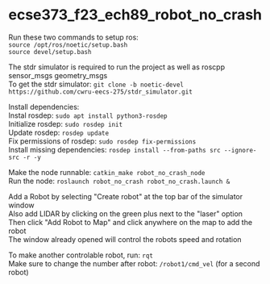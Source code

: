 # ecse373_f23_ech89_robot_no_crash  
  
Run these two commands to setup ros:  
`source /opt/ros/noetic/setup.bash`  
`source devel/setup.bash`  
  
The stdr simulator is required to run the project as well as roscpp sensor_msgs geometry_msgs  
To get the stdr simulator: `git clone -b noetic-devel https://github.com/cwru-eecs-275/stdr_simulator.git`    
  
Install dependencies:   
Instal rosdep: `sudo apt install python3-rosdep`    
Initialize rosdep: `sudo rosdep init`    
Update rosdep: `rosdep update`    
Fix permissions of rosdep: `sudo rosdep fix-permissions`    
Install missing dependencies: `rosdep install --from-paths src --ignore-src -r -y`    
  
Make the node runnable: `catkin_make robot_no_crash_node`    
Run the node: `roslaunch robot_no_crash robot_no_crash.launch &` 

Add a Robot by selecting "Create robot" at the top bar of the simulator window  
Also add LIDAR by clicking on the green plus next to the "laser" option  
Then click "Add Robot to Map" and click anywhere on the map to add the robot  
The window already opened will control the robots speed and rotation  
  
To make another controlable robot, run: `rqt`    
Make sure to change the number after robot: `/robot1/cmd_vel` (for a second robot) 
